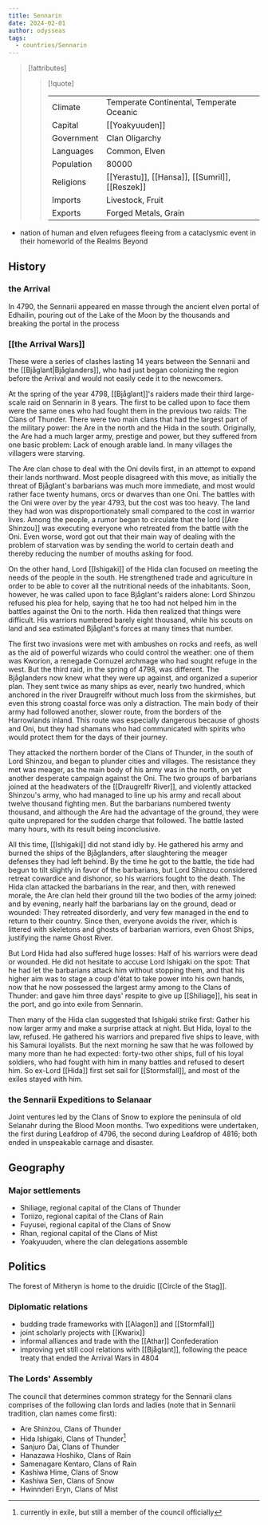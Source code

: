 ```yaml
---
title: Sennarin
date: 2024-02-01
author: odysseas
tags:
  - countries/Sennarin
---
```

> [!attributes]
> 
> > [!quote]
> >
> > | | |
> > | --- | --- |
> > | Climate | Temperate Continental, Temperate Oceanic |
> > | Capital | [[Yoakyuuden]] |
> > | Government | Clan Oligarchy |
> > | Languages | Common, Elven |
> > | Population | 80000 |
> > | Religions | [[Yerastu]], [[Hansa]], [[Sumril]], [[Reszek]] |
> > | Imports | Livestock, Fruit |
> > | Exports | Forged Metals, Grain |

- nation of human and elven refugees fleeing from a cataclysmic event in their homeworld of the Realms Beyond

## History

### the Arrival
In 4790, the Sennarii appeared en masse through the ancient elven portal of Edhailin, pouring out of the Lake of the Moon by the thousands and breaking the portal in the process

### [[the Arrival Wars]]

These were a series of clashes lasting 14 years between the Sennarii and the [[Bjåglant|Bjåglanders]], who had just began colonizing the region before the Arrival and would not easily cede it to the newcomers.

Ατ the spring of the year 4798, [[Bjåglant]]'s raiders made their third large-scale raid on Sennarin in 8 years. Τhe first to be called upon to face them were the same ones who had fought them in the previous two raids: The Clans of Thunder. There were two main clans that had the largest part of the military power: the Are in the north and the Hida in the south. Originally, the Are had a much larger army, prestige and power, but they suffered from one basic problem: Lack of enough arable land. In many villages the villagers were starving.

The Are clan chose to deal with the Oni devils first, in an attempt to expand their lands northward. Most people disagreed with this move, as initially the threat of Bjåglant's barbarians was much more immediate, and most would rather face twenty humans, orcs or dwarves than one Oni. The battles with the Oni were over by the year 4793, but the cost was too heavy. The land they had won was disproportionately small compared to the cost in warrior lives. Among the people, a rumor began to circulate that the lord [[Are Shinzou]] was executing everyone who retreated from the battle with the Oni. Even worse, word got out that their main way of dealing with the problem of starvation was by sending the world to certain death and thereby reducing the number of mouths asking for food.

On the other hand, Lord [[Ishigaki]] of the Hida clan focused on meeting the needs of the people in the south. He strengthened trade and agriculture in order to be able to cover all the nutritional needs of the inhabitants. Soon, however, he was called upon to face Bjåglant's raiders alone: ​​Lord Shinzou refused his plea for help, saying that he too had not helped him in the battles against the Oni to the north. Hida then realized that things were difficult. His warriors numbered barely eight thousand, while his scouts on land and sea estimated Bjåglant's forces at many times that number.

The first two invasions were met with ambushes on rocks and reefs, as well as the aid of powerful wizards who could control the weather: one of them was Kworion, a renegade Cornuzel archmage who had sought refuge in the west. But the third raid, in the spring of 4798, was different. The Bjåglanders now knew what they were up against, and organized a superior plan. They sent twice as many ships as ever, nearly two hundred, which anchored in the river Draugrelfr without much loss from the skirmishes, but even this strong coastal force was only a distraction. The main body of their army had followed another, slower route, from the borders of the Harrowlands inland. This route was especially dangerous because of ghosts and Oni, but they had shamans who had communicated with spirits who would protect them for the days of their journey.

They attacked the northern border of the Clans of Thunder, in the south of Lord Shinzou, and began to plunder cities and villages. The resistance they met was meager, as the main body of his army was in the north, on yet another desperate campaign against the Oni. The two groups of barbarians joined at the headwaters of the [[Draugrelfr River]], and violently attacked Shinzou's army, who had managed to line up his army and recall about twelve thousand fighting men. But the barbarians numbered twenty thousand, and although the Are had the advantage of the ground, they were quite unprepared for the sudden charge that followed. The battle lasted many hours, with its result being inconclusive.

All this time, [[Ishigaki]] did not stand idly by. He gathered his army and burned the ships of the Bjåglanders, after slaughtering the meager defenses they had left behind. By the time he got to the battle, the tide had begun to tilt slightly in favor of the barbarians, but Lord Shinzou considered retreat cowardice and dishonor, so his warriors fought to the death. The Hida clan attacked the barbarians in the rear, and then, with renewed morale, the Are clan held their ground till the two bodies of the army joined: and by evening, nearly half the barbarians lay on the ground, dead or wounded: They retreated disorderly, and very few managed in the end to return to their country. Since then, everyone avoids the river, which is littered with skeletons and ghosts of barbarian warriors, even Ghost Ships, justifying the name Ghost River.

But Lord Hida had also suffered huge losses: Half of his warriors were dead or wounded. He did not hesitate to accuse Lord Ishigaki on the spot: That he had let the barbarians attack him without stopping them, and that his higher aim was to stage a coup d'état to take power into his own hands, now that he now possessed the largest army among to the Clans of Thunder: and gave him three days' respite to give up [[Shiliage]], his seat in the port, and go into exile from Sennarin.

Then many of the Hida clan suggested that Ishigaki strike first: Gather his now larger army and make a surprise attack at night. But Hida, loyal to the law, refused. He gathered his warriors and prepared five ships to leave, with his Samurai loyalists. But the next morning he saw that he was followed by many more than he had expected: forty-two other ships, full of his loyal soldiers, who had fought with him in many battles and refused to desert him. So ex-Lord [[Hida]] first set sail for [[Stormsfall]], and most of the exiles stayed with him.

### the Sennarii Expeditions to Selanaar

Joint ventures led by the Clans of Snow to explore the peninsula of old Selanahr during the Blood Moon months. Two expeditions were undertaken, the first during Leafdrop of 4796, the second during Leafdrop of 4816; both ended in unspeakable carnage and disaster. 

## Geography

### Major settlements
- Shiliage, regional capital of the Clans of Thunder
- Toriizo, regional capital of the Clans of Rain
- Fuyusei, regional capital of the Clans of Snow
- Rhan, regional capital of the Clans of Mist
- Yoakyuuden, where the clan delegations assemble

## Politics

The forest of Mitheryn is home to the druidic [[Circle of the Stag]].

### Diplomatic relations
- budding trade frameworks with [[Alagon]] and [[Stormfall]]
- joint scholarly projects with [[Kwarix]]
- informal alliances and trade with the [[Athar]] Confederation
- improving yet still cool relations with [[Bjåglant]], following the peace treaty that ended the Arrival Wars in 4804

### The Lords' Assembly

The council that determines common strategy for the Sennarii clans comprises of the following clan lords and ladies (note that in Sennarii tradition, clan names come first):
- Are Shinzou, Clans of Thunder
- Hida Ishigaki, Clans of Thunder[^1]
- Sanjuro Dai, Clans of Thunder
- Hanazawa Hoshiko, Clans of Rain
- Samenagare Kentaro, Clans of Rain
- Kashiwa Hime, Clans of Snow 
- Kashiwa Sen, Clans of Snow
- Hwinnderi Eryn, Clans of Mist

[^1]: currently in exile, but still a member of the council officially
